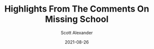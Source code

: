 ---
layout: podcast
title: "Highlights From The Comments On Missing School"
author: Scott Alexander
description: https://astralcodexten.substack.com/p/highlights-from-the-comments-on-missing
date: 2021-08-26
length: 7545634
duration: 1886
guid: highlights-from-the-comments-on-missing
---